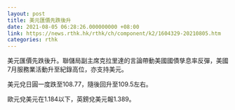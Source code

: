 ```yaml
---
layout: post
title: 美元匯價先跌後升
date: 2021-08-05 06:28:26.000000000 +08:00
link: https://news.rthk.hk/rthk/ch/component/k2/1604329-20210805.htm
categories: rthk
---
```


美元匯價先跌後升。聯儲局副主席克拉里達的言論帶動美國國債孳息率反彈，美國7月服務業活動升至紀錄高位，亦支持美元。

美元兌日圓一度跌至108.77，隨後回升至109.5左右。

歐元兌美元在1.184以下，英鎊兌美元報1.389。
